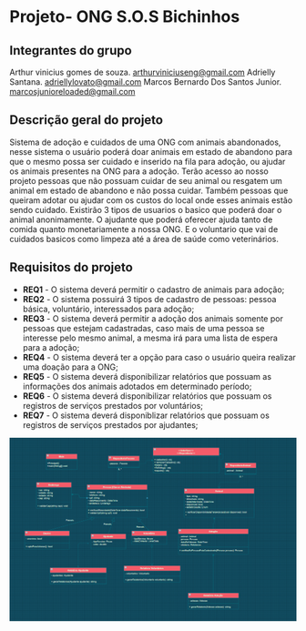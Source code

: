 
# Projeto- ONG S.O.S Bichinhos

## Integrantes do grupo 
Arthur vinicius gomes de souza.  arthurviniciuseng@gmail.com
Adrielly Santana. adriellylovato@gmail.com
Marcos Bernardo Dos Santos Junior. marcosjunioreloaded@gmail.com

## Descrição geral do projeto 
Sistema de adoção e cuidados de uma ONG com animais abandonados, nesse sistema o usuário poderá doar animais em estado de abandono para que o mesmo possa ser cuidado e inserido na fila para adoção, ou ajudar os animais presentes na ONG para a adoção.
	Terão acesso ao nosso projeto pessoas que não possuam cuidar de seu animal ou resgatem um animal em estado de abandono e não possa cuidar. Também pessoas que queiram adotar ou ajudar com os custos do local onde esses animais estão sendo cuidado.
	Existirão 3 tipos de usuarios o basico que poderá doar o animal anonimamente. O ajudante que poderá oferecer ajuda tanto de comida quanto monetariamente a nossa ONG. E o voluntario que vai de cuidados basicos como limpeza até a área de saúde como veterinários.
	
## Requisitos do projeto

* **REQ1** - O sistema deverá permitir o cadastro de animais para adoção;
* **REQ2** - O sistema possuirá 3 tipos de cadastro de pessoas: pessoa básica, voluntário, interessados para adoção;
* **REQ3** - O sistema deverá permitir a adoção dos animais somente por pessoas que estejam cadastradas, caso mais de uma pessoa se interesse pelo mesmo animal, a mesma irá para uma lista de espera para a adoção;
* **REQ4** - O sistema deverá ter a opção para caso o usuário queira realizar uma doação para a ONG;
* **REQ5** - O sistema deverá disponibilizar relatórios que possuam as informações dos animais adotados em determinado período;
* **REQ6** - O sistema deverá disponibilizar relatórios que possuam os registros de serviços prestados por voluntários;
* **REQ7** - O sistema deverá disponiblizar relatórios que possuam os registros de serviços prestados por ajudantes;

![alt tag](https://github.com/putuka/Projeto-PG2/blob/main/sos.bichinhos.png?raw=true)
